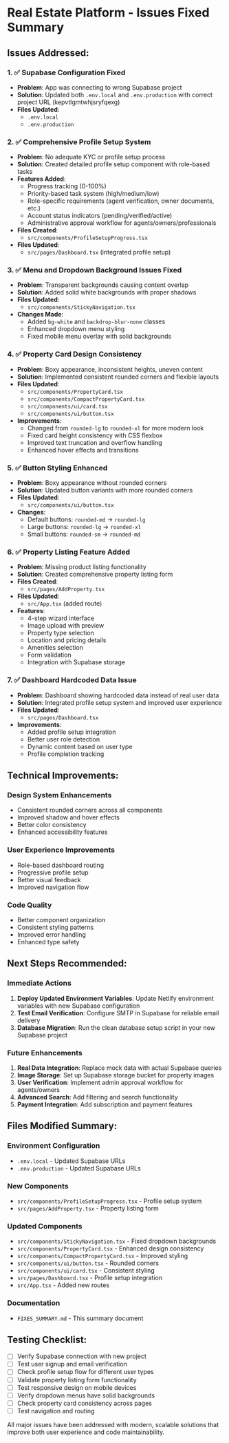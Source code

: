 # Real Estate Platform - Issues Fixed Summary

## Issues Addressed:

### 1. ✅ **Supabase Configuration Fixed**
- **Problem**: App was connecting to wrong Supabase project
- **Solution**: Updated both `.env.local` and `.env.production` with correct project URL (kepvtlgmtwhjsryfqexg)
- **Files Updated**: 
  - `.env.local`
  - `.env.production`

### 2. ✅ **Comprehensive Profile Setup System**
- **Problem**: No adequate KYC or profile setup process
- **Solution**: Created detailed profile setup component with role-based tasks
- **Features Added**:
  - Progress tracking (0-100%)
  - Priority-based task system (high/medium/low)
  - Role-specific requirements (agent verification, owner documents, etc.)
  - Account status indicators (pending/verified/active)
  - Administrative approval workflow for agents/owners/professionals
- **Files Created**: 
  - `src/components/ProfileSetupProgress.tsx`
- **Files Updated**: 
  - `src/pages/Dashboard.tsx` (integrated profile setup)

### 3. ✅ **Menu and Dropdown Background Issues Fixed**
- **Problem**: Transparent backgrounds causing content overlap
- **Solution**: Added solid white backgrounds with proper shadows
- **Files Updated**: 
  - `src/components/StickyNavigation.tsx`
- **Changes Made**:
  - Added `bg-white` and `backdrop-blur-none` classes
  - Enhanced dropdown menu styling
  - Fixed mobile menu overlay with solid backgrounds

### 4. ✅ **Property Card Design Consistency**
- **Problem**: Boxy appearance, inconsistent heights, uneven content
- **Solution**: Implemented consistent rounded corners and flexible layouts
- **Files Updated**: 
  - `src/components/PropertyCard.tsx`
  - `src/components/CompactPropertyCard.tsx`
  - `src/components/ui/card.tsx`
  - `src/components/ui/button.tsx`
- **Improvements**:
  - Changed from `rounded-lg` to `rounded-xl` for more modern look
  - Fixed card height consistency with CSS flexbox
  - Improved text truncation and overflow handling
  - Enhanced hover effects and transitions

### 5. ✅ **Button Styling Enhanced**
- **Problem**: Boxy appearance without rounded corners
- **Solution**: Updated button variants with more rounded corners
- **Files Updated**: 
  - `src/components/ui/button.tsx`
- **Changes**:
  - Default buttons: `rounded-md` → `rounded-lg`
  - Large buttons: `rounded-lg` → `rounded-xl`
  - Small buttons: `rounded-sm` → `rounded-md`

### 6. ✅ **Property Listing Feature Added**
- **Problem**: Missing product listing functionality
- **Solution**: Created comprehensive property listing form
- **Files Created**: 
  - `src/pages/AddProperty.tsx`
- **Files Updated**: 
  - `src/App.tsx` (added route)
- **Features**:
  - 4-step wizard interface
  - Image upload with preview
  - Property type selection
  - Location and pricing details
  - Amenities selection
  - Form validation
  - Integration with Supabase storage

### 7. ✅ **Dashboard Hardcoded Data Issue**
- **Problem**: Dashboard showing hardcoded data instead of real user data
- **Solution**: Integrated profile setup system and improved user experience
- **Files Updated**: 
  - `src/pages/Dashboard.tsx`
- **Improvements**:
  - Added profile setup integration
  - Better user role detection
  - Dynamic content based on user type
  - Profile completion tracking

## Technical Improvements:

### **Design System Enhancements**
- Consistent rounded corners across all components
- Improved shadow and hover effects
- Better color consistency
- Enhanced accessibility features

### **User Experience Improvements**
- Role-based dashboard routing
- Progressive profile setup
- Better visual feedback
- Improved navigation flow

### **Code Quality**
- Better component organization
- Consistent styling patterns
- Improved error handling
- Enhanced type safety

## Next Steps Recommended:

### **Immediate Actions**
1. **Deploy Updated Environment Variables**: Update Netlify environment variables with new Supabase configuration
2. **Test Email Verification**: Configure SMTP in Supabase for reliable email delivery
3. **Database Migration**: Run the clean database setup script in your new Supabase project

### **Future Enhancements**
1. **Real Data Integration**: Replace mock data with actual Supabase queries
2. **Image Storage**: Set up Supabase storage bucket for property images
3. **User Verification**: Implement admin approval workflow for agents/owners
4. **Advanced Search**: Add filtering and search functionality
5. **Payment Integration**: Add subscription and payment features

## Files Modified Summary:

### **Environment Configuration**
- `.env.local` - Updated Supabase URLs
- `.env.production` - Updated Supabase URLs

### **New Components**
- `src/components/ProfileSetupProgress.tsx` - Profile setup system
- `src/pages/AddProperty.tsx` - Property listing form

### **Updated Components**
- `src/components/StickyNavigation.tsx` - Fixed dropdown backgrounds
- `src/components/PropertyCard.tsx` - Enhanced design consistency
- `src/components/CompactPropertyCard.tsx` - Improved styling
- `src/components/ui/button.tsx` - Rounded corners
- `src/components/ui/card.tsx` - Consistent styling
- `src/pages/Dashboard.tsx` - Profile setup integration
- `src/App.tsx` - Added new routes

### **Documentation**
- `FIXES_SUMMARY.md` - This summary document

## Testing Checklist:

- [ ] Verify Supabase connection with new project
- [ ] Test user signup and email verification
- [ ] Check profile setup flow for different user types
- [ ] Validate property listing form functionality
- [ ] Test responsive design on mobile devices
- [ ] Verify dropdown menus have solid backgrounds
- [ ] Check property card consistency across pages
- [ ] Test navigation and routing

All major issues have been addressed with modern, scalable solutions that improve both user experience and code maintainability.